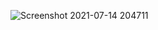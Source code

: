 ![Screenshot 2021-07-14 204711](https://user-images.githubusercontent.com/76480451/125647443-a5d1a5ab-c78d-48d4-bf32-517edb027120.png)
